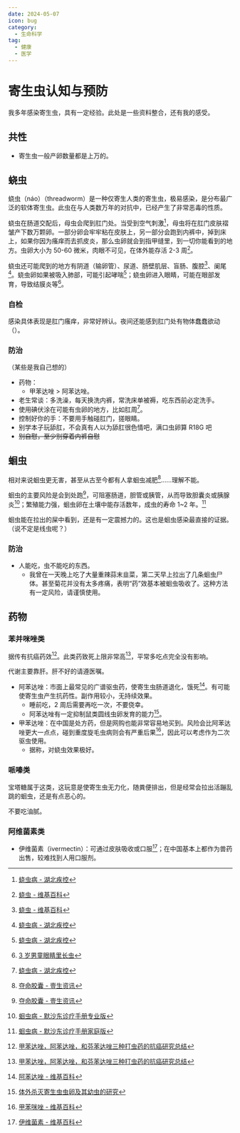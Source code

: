 ```yaml
---
date: 2024-05-07
icon: bug
category:
  - 生命科学
tag:
  - 健康
  - 医学
---
```


# 寄生虫认知与预防

我多年感染寄生虫，具有一定经验。此处是一些资料整合，还有我的感受。

## 共性

- 寄生虫一般产卵数量都是上万的。

## 蛲虫

蛲虫（náo）（threadworm）是一种仅寄生人类的寄生虫，极易感染，是分布最广泛的软体寄生虫。此虫在与人类数万年的对抗中，已经产生了非常恶毒的性质。

蛲虫在肠道交配后，母虫会爬到肛门处。当受到空气刺激[^hb]，母虫将在肛门皮肤褶皱产下数万颗卵。一部分卵会牢牢粘在皮肤上，另一部分会跑到内裤中，掉到床上，如果你因为瘙痒而去抓皮炎，那么虫卵就会到指甲缝里，到一切你能看到的地方。虫卵大小为 50-60 微米，肉眼不可见，在体外能存活 2-3 周[^wiki]。

蛲虫还可能爬到的地方有阴道（输卵管）、尿道、肠壁肌层、盲肠、腹腔[^wiki]、阑尾[^hb]。蛲虫卵如果被吸入肺部，可能引起哮喘[^hb]；蛲虫卵进入眼睛，可能在眼部发育，导致结膜炎等[^sina]。

[^hb]: [蛲虫病 - 湖北疾控](https://www.hbcdc.cn/jkjy/jkzd/jbjs/n/1679.htm)
[^wiki]: [蛲虫 - 维基百科](https://zh.wikipedia.org/wiki/蟯蟲)
[^sina]: [3 岁男童眼睛里长虫](https://news.sina.cn/2017-11-30/detail-ifyphtze2728684.d.html?from=wap)

### 自检

感染具体表现是肛门瘙痒，非常好辨认。夜间还能感到肛门处有物体蠢蠢欲动（）。

### 防治

（某些是我自己想的）

- 药物：
  - 甲苯达唑 > 阿苯达唑。
- 老生常谈：多洗澡，每天换洗内裤，常洗床单被褥，吃东西前必定洗手。
- 使用碘伏涂在可能有虫卵的地方，比如肛周[^hb]。
- 控制好你的手：不要用手触碰肛门，搓眼睛。
- <heimu>别学本子玩舔肛，不会真有人以为舔肛很色情吧，满口虫卵算 R18G 吧</heimu>
- ~~别自慰，至少别穿着内裤自慰~~

## 蛔虫

相对来说蛔虫更无害，甚至从古至今都有人拿蛔虫减肥[^yszx]……理解不能。

蛔虫的主要风险是会到处跑[^yszx]，可阻塞肠道，胆管或胰管，从而导致胆囊炎或胰腺炎[^msdhcpro]；繁殖能力强，蛔虫卵在土壤中能存活数年，成虫的寿命 1~2 年。[^msdhchome]

蛔虫能在拉出的屎中看到，还是有一定震撼力的。这也是蛔虫感染最直接的证据。（说不定是线虫呢？）

[^msdhchome]: [蛔虫病 - 默沙东诊疗手册家庭版](https://www.msdmanuals.cn/home/infections/parasitic-infections-nematodes-roundworms/ascariasis)
[^msdhcpro]: [蛔虫病 - 默沙东诊疗手册专业版](https://www.msdmanuals.cn/professional/infectious-diseases/nematodes-roundworms/ascariasis)
[^yszx]: [夺命胶囊 - 壹生资讯](https://www.cmtopdr.com/post/detail/936787e4-8b1c-4f66-bdc2-6f915cefeab4)

### 防治

- 人能吃，虫不能吃的东西。
  - 我曾在一天晚上吃了大量重辣蒜末韭菜，第二天早上拉出了几条蛔虫尸体。甚至菊花并没有太多疼痛，表明“药”效基本被蛔虫吸收了。这种方法有一定风险，请谨慎使用。

## 药物

### 苯并咪唑类

据传有抗癌药效[^zhihu]。此类药致死上限非常高[^zhihu]，平常多吃点完全没有影响。

代谢主要靠肝。肝不好的请遵医嘱。

- 阿苯达唑：市面上最常见的广谱驱虫药，使寄生虫肠道退化，饿死[^Albendazole]。有可能使寄生虫产生抗药性。副作用较小，无持续效果。
  - 睡前吃，2 周后需要再吃一次，不要侥幸。
  - 阿苯达唑有一定抑制鼠类圆线虫卵发育的能力[^thesis1]。
- 甲苯达唑：在中国是处方药，但是网购也能非常容易地买到。风险会比阿苯达唑更大一点点，碰到重度旋毛虫病则会有严重后果[^Mebendazole]，因此可以考虑作为二次驱虫使用。
  - 据称，对蛲虫效果极好。

[^Albendazole]: [阿苯达唑 - 维基百科](https://zh.wikipedia.org/wiki/阿苯达唑)
[^Mebendazole]: [甲苯咪唑 - 维基百科](https://zh.wikipedia.org/wiki/甲苯咪唑)
[^zhihu]: [甲苯达唑，阿苯达唑，和芬苯达唑三种打虫药的抗癌研究总结](https://zhuanlan.zhihu.com/p/195233400)
[^thesis1]: [体外杀灭寄生虫虫卵及其幼虫的研究](https://www.zgxfzz.com/CN/article/downloadArticleFile.do?attachType=PDF&id=8805)

### 哌嗪类

宝塔糖属于这类，这玩意是使寄生虫无力化，随粪便排出，但是经常会拉出活蹦乱跳的蛔虫，还是有点恶心的。

不要吃油腻。

### 阿维菌素类

- 伊维菌素（ivermectin）：可通过皮肤吸收或口服[^wiki_ywjs]；在中国基本上都作为兽药出售，较难找到人用口服剂。

[^wiki_ywjs]: [伊维菌素 - 维基百科](https://zh.wikipedia.org/wiki/伊維菌素)